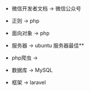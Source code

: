 - 微信开发者文档 -> 微信公众号

- 正则 -> php

- 面向对象 -> php

- 服务器 -> ubuntu 服务器最佳**

- php爬虫 ->

- 数据库 -> MySQL

- 框架 -> laravel